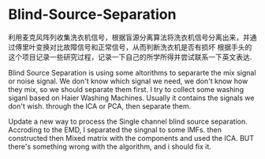 # Blind-Source-Separation
利用麦克风阵列收集洗衣机信号，根据盲源分离算法将洗衣机信号分离出来，并通过傅里叶变换对比故障信号和正常信号，从而判断洗衣机是否有损坏
根据手头的这个项目记录一些研究过程，记录一下自己的所学所得并尝试联系一下英文表达.

Blind Source Separation is using some altorithms to separarte the mix signal or noise signal. We don't know which signal we need, we don't know how they mix, so we should separate them first. I try to collect some washing siganl based on Haier Washing Machines. Usually it  contains the signals we don't wish. through the ICA or PCA, then separate them. 

Update a new way to process the Single channel blind source separation. Accroding to the EMD, I separated the singnal to some IMFs. then constructed then Mixed matrix with the components and used the ICA. 
BUT there's something wrong with the algorithm, and i should fix it.
